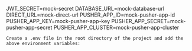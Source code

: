 JWT_SECRET=mock-secret
DATABASE_URL=mock-database-url
DIRECT_URL=mock-direct-url
PUSHER_APP_ID=mock-pusher-app-id
PUSHER_APP_KEY=mock-pusher-app-key
PUSHER_APP_SECRET=mock-pusher-app-secret
PUSHER_APP_CLUSTER=mock-pusher-app-cluster

```Create a .env file in the root directory of the project and add the above environment variables:```